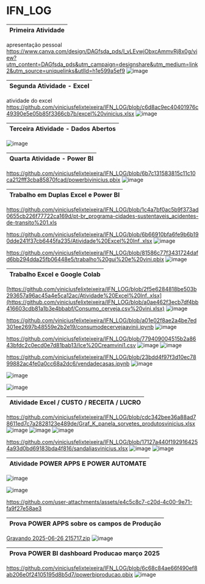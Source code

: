# IFN_LOG
| Primeira Atividade
---------------------------|
apresentação pessoal 
https://www.canva.com/design/DAGfsda_pds/I_vLEvwjObxcAmmvRj8x0g/view?utm_content=DAGfsda_pds&utm_campaign=designshare&utm_medium=link2&utm_source=uniquelinks&utlId=h1e599a5ef9
![image](https://github.com/user-attachments/assets/cdef3131-3578-4ae5-8b05-9a02182a35ac)

| Segunda Atividade - Excel
------------------------------|
atividade do excel
https://github.com/viniciusfelixteixeira/IFN_LOG/blob/c6d8ac9ec40401976c49390e5e05b85f3366cb7b/excel%20vinicius.xlsx
![image](https://github.com/user-attachments/assets/1df74c46-d323-403f-bbd3-66c07309b529)

| Terceira Atividade - Dados Abertos
---------------------------------------|
![image](https://github.com/user-attachments/assets/c9e8cb9b-cac2-438b-b34d-8553cfbbf19b)

| Quarta Atividade - Power BI
---------------------------------|
https://github.com/viniciusfelixteixeira/IFN_LOG/blob/6b7c131583815c11c10ca212fff3cba85870fcad/powerbivinicius.pbix
![image](https://github.com/user-attachments/assets/42807a8c-665f-4f1f-b892-1ad7a35783fd)

| Trabalho em Duplas Excel e Power BI
----------------------------------------|
https://github.com/viniciusfelixteixeira/IFN_LOG/blob/1c4a7bf0ac5b9f373ad0655cb226f77722ca169d/pt-br_programa-cidades-sustentaveis_acidentes-de-transito%201.xls

https://github.com/viniciusfelixteixeira/IFN_LOG/blob/6b66910bfa6fe9b6b190dde241f37cb6445fa235/Atividade%20Excel%20Inf..xlsx
![image](https://github.com/user-attachments/assets/18cbf48f-ac2a-4cc5-a4e2-461381e63297)

https://github.com/viniciusfelixteixeira/IFN_LOG/blob/81586c77f3431724dafd6bb294dda25fb06448e5/trabalho%20gui%20e%20vini.pbix
![image](https://github.com/user-attachments/assets/ff5197eb-8be7-4614-a5d8-55cbdde5d849)

| Trabalho Excel e Google Colab
----------------------------------|
[https://github.com/viniciusfelixteixeira/IFN_LOG/blob/2f5e6284818be503b293657a96ac45a4e5ca12ac/Atividade%20Excel%20Inf..xlsx](https://github.com/viniciusfelixteixeira/IFN_LOG/blob/a0ae462f3ecb7df4bb416603cdb81a1b3e4bbabf/Consumo_cerveja.csv%20vini.xlsx)
![image](https://github.com/user-attachments/assets/996c0ea2-8e12-41e0-ba13-18ee26a575e2)

https://github.com/viniciusfelixteixeira/IFN_LOG/blob/a01e02f8ae2a4be7ed301ee2697b48559e2b2e19/consumodecervejaavinii.ipynb
![image](https://github.com/user-attachments/assets/1d1497e5-dfa1-4de9-bd20-724b277ce9f3)

https://github.com/viniciusfelixteixeira/IFN_LOG/blob/779409004515b2a8643bfdc2c0ecd0e7d81bab13/Ice%20Creamvini1.csv
![image](https://github.com/user-attachments/assets/818f217d-00bd-43f3-85ea-4aa254d1554f)
![image](https://github.com/user-attachments/assets/f2dc041f-ef1e-4af3-bcd9-f1ae0d911efb)

 https://github.com/viniciusfelixteixeira/IFN_LOG/blob/23bdd4f97f3d10ec7899882ac4fe0a0cc68a2dc6/vendadecasas.ipynb 
 ![image](https://github.com/user-attachments/assets/637f77a4-b432-44a6-89b9-e8ce89306807)
 
 ![image](https://github.com/user-attachments/assets/1a84e2bc-c7c6-4a02-821f-1c61d1a8716a)
 
 ![image](https://github.com/user-attachments/assets/6c05c00b-95cc-49e2-b091-cd8f8f02884c)

 | Atividade Excel / CUSTO / RECEITA / LUCRO
 -----------------------------------------------|
 https://github.com/viniciusfelixteixeira/IFN_LOG/blob/cdc342bee36a88ad78611ed7c7a2828123e489de/Graf_K_panela_sorvetes_produtosvinicius.xlsx
 ![image](https://github.com/user-attachments/assets/ca8af0bc-ff05-402b-ae32-932a4af0162e)
![image](https://github.com/user-attachments/assets/56924351-a4fb-42c0-9bb2-1084fbc7855c)
![image](https://github.com/user-attachments/assets/96fce4e2-405d-4e63-81af-45dc61de6035)

https://github.com/viniciusfelixteixeira/IFN_LOG/blob/17127a440f1929164254a93d0bd69183bda4f816/sandaliasvinicius.xlsx
![image](https://github.com/user-attachments/assets/53c6512c-4f81-40f1-95c1-5c186bbce5ad)
![image](https://github.com/user-attachments/assets/ab04538f-4fbe-4cd9-8170-8bce94c3bf6b)

| Atividade POWER APPS E POWER AUTOMATE
------------------------------------------|
![image](https://github.com/user-attachments/assets/27c75f11-c21c-4bfb-acb4-15e2b3e44e6e)

![image](https://github.com/user-attachments/assets/bc54abdb-ac0b-4daa-abed-e5a55250672d)

https://github.com/user-attachments/assets/e4c5c8c7-c20d-4c00-9e71-fa9f27e58ae3





|                     Prova POWER APPS sobre os campos de Produção 
----------------------------------------------------------------------------|
[Gravando 2025-06-26 215717.zip](https://github.com/user-attachments/files/20936681/Gravando.2025-06-26.215717.zip)
![image](https://github.com/user-attachments/assets/53b86d40-f29e-4320-8e37-aa58a509d937)



| Prova POWER BI dashboard Producao março 2025 
------------------------------------------------|
https://github.com/viniciusfelixteixeira/IFN_LOG/blob/6c68c84ae66f490ef8ab206e0f24105195d8b5d7/powerbiproducao.pbix
![image](https://github.com/user-attachments/assets/bb75b738-c60b-4e12-9441-7299fbc72b03)


















